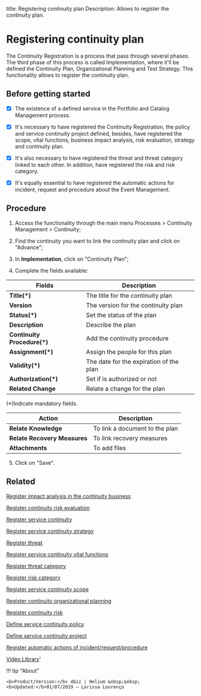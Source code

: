 title: Registering continuity plan
Description: Allows to register the continuity plan.
# Registering continuity plan

The Continuity Registration is a process that pass through several phases. The third phase of this process is called Implementation, where it'll be defined the Continuity Plan, Organizational Planning and Test Strategy. This functionality allows to register the continuity plan.

Before getting started
--------------------------

- [x] The existence of a defined service in the Portfolio and Catalog Management
process.

- [x] It's necessary to have registered the Continuity Registration, the policy and
service continuity project defined, besides, have registered the scope, vital
functions, business impact analysis, risk evaluation, strategy and
continuity plan.

- [x] It's also necessary to have registered the threat and threat category linked
to each other. In addition, have registered the risk and risk category.

- [x] It's equally essential to have registered the automatic actions for incident,
request and procedure about the Event Management.

Procedure
-------------

1.  Access the functionality through the main menu Processes \> Continuity
    Management \> Continuity;

2.  Find the continuity you want to link the continuity plan and click on
    "Advance";

3.  In **Implementation**, click on "Continuity Plan";

4.  Complete the fields available:

|Fields|Description|
|------|-----------|
|**Title(\*)**|The title for the continuity plan|
|**Version**|The version for the continuity plan|
|**Status(\*)**|Set the status of the plan|
|**Description**|Describe the plan|
|**Continuity Procedure(\*)**|Add the continuity procedure|
|**Assignment(\*)**|Assign the people for this plan|
|**Validity(\*)**|The date for the expiration of the plan|
|**Authorization(\*)**|Set if is authorized or not|
|**Related Change**|Relate a change for the plan|

(\*)Indicate mandatory fields.

|Action|Description|
|------|-----------|
|**Relate Knowledge**|To link a document to the plan|
|**Relate Recovery Measures**|To link recovery measures|
|**Attachments**|To add files|

5.  Click on "Save".


Related
-----------

[Register impact analysis in the continuity business](/en-us/4biz-helium/processes/continuity/use/impact-analysis-continuity-business.html)

[Register continuity risk evaluation](/en-us/4biz-helium/processes/continuity/use/continuity-risk-evaluation.html)

[Register service continuity](/en-us/4biz-helium/processes/continuity/use/register-service-continuity.html)

[Register service continuity strategy](/en-us/4biz-helium/processes/continuity/use/service-continuity-strategy.html)

[Register threat](/en-us/4biz-helium/processes/continuity/configuration/register-threat.html)

[Register service continuity vital functions](/en-us/4biz-helium/processes/continuity/use/continuity-vital-functions.html)

[Register threat category](/en-us/4biz-helium/processes/continuity/configuration/threat-category.html)

[Register risk category](/en-us/4biz-helium/processes/continuity/configuration/risk-category.html)

[Register service continuity scope](/en-us/4biz-helium/processes/continuity/use/service-continuity-scope.html)

[Register continuity organizational planning](/en-us/4biz-helium/processes/continuity/use/continuity-organizational-planning.html)

[Register continuity risk](/en-us/4biz-helium/processes/continuity/configuration/register-continuity-risk.html)

[Define service continuity policy](/en-us/4biz-helium/processes/continuity/use/continuity-policy.html)

[Define service continuity project](/en-us/4biz-helium/processes/continuity/use/service-continuity-project.html)

[Register automatic actions of incident/request/procedure](/en-us/4biz-helium/additional-features/automation-of-operation/configuration/register-automatic-actions-incident-request-procedure.html)


<i class='fa fa-youtube-play  fa-2x' style='color:#97ce17;vertical-align: middle;'> </i> [Video Library](https://www.youtube.com/playlist?list=PLB5qK2uzf2RPwpIsGu97d5LVHeTNzpTMC)'

!!! tip "About"

    <b>Product/Version:</b> 4biz | Helium &nbsp;&nbsp;
    <b>Updated:</b>01/07/2019 – Larissa Lourenço

